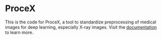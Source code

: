 # ProceX

This is the code for ProceX, a tool to standardize preprocessing of medical images for deep learning, especially X-ray images.
Visit the [documentation](https://fepegar.github.io/procex/) to learn more.

